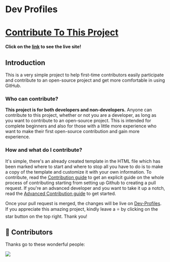 # Dev Profiles

# [Contribute To This Project](https://github.com/gangadhararaoande/Dev-Profiles/)
**Click on the [link](https://dev-profiles-gangadhararaoande.vercel.app) to see the live site!**

## Introduction

This is a very simple project to help first-time contributors easily participate and contribute to an open-source project and get more comfortable in using GitHub.

### Who can contribute?

**This project is for both developers and non-developers.**
Anyone can contribute to this project, whether or not you are a developer, as long as you want to contribute to an open-source project.
This is intended for complete beginners and also for those with a little more experience who want to make their first open-source contribution and gain more experience.

### How and what do I contribute?

It's simple, there's an already created template in the HTML file which has been marked where to start and where to stop all you have to do is to make a copy of the template and customize it with your own information. To contribute, read the [Contribution guide](contribution.md) to get an explicit guide on the whole process of contributing starting from setting up Github to creating a pull request. If you're an advanced developer and you want to take it up a notch, read the [Advanced Contribution guide](advanced-contribution.md) to get started.

Once your pull request is merged, the changes will be live on [Dev-Profiles](https://dev-profiles-gangadhararaoande.vercel.app). If you appreciate this amazing project, kindly leave a ⭐ by clicking on the star button on the top right.
Thank you!

<h2>🤝 Contributors</h2>

Thanks go to these wonderful people:

<a href="https://github.com/gangadhararaoande/Dev-Profiles/graphs/contributors">
  <img src="https://contrib.rocks/image?repo=gangadhararaoande/Dev-Profiles" />
</a>
